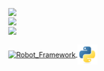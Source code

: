 <div>
  <a href="https://github.com/samuelpcabral">
  <img src="https://github-readme-stats.vercel.app/api?username=samuelpcabral&show_icons=true&theme=gotham&include_all_commits=true&count_private=true"/>
    <br>
  <img src="https://github-readme-stats.vercel.app/api/pin/?username=Altran-PT-GDC&repo=Robot-Framework-SOAP-Library&theme=gotham"/>
    <br>
  <img src="https://github-readme-stats.vercel.app/api/pin/?username=Altran-PT-GDC&repo=Robot-Framework-Mainframe-3270-Library&theme=gotham"/>
</div>

<div style="display: inline_block"><br>
  <img align="center" alt="Robot_Framework" height="40" width="40" src="https://ghcdn.rawgit.org/robotframework/visual-identity/master/logo/robot-framework-white.png">
  <img align="center" alt="Python" height="40" width="40" src="https://raw.githubusercontent.com/devicons/devicon/master/icons/python/python-original.svg">
</div>
  
